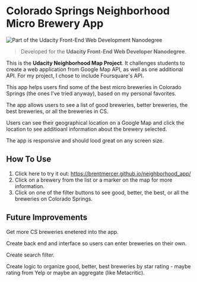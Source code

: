 # Colorado Springs Neighborhood Micro Brewery App

![Part of the Udacity Front-End Web Development Nanodegree](https://img.shields.io/badge/Udacity-Front--End%20Web%20Developer%20Nanodegree-02b3e4.svg)

> Developed for the **Udacity Front-End Web Developer Nanodegree**.

This is the **Udacity Neighborhood Map Project**. It challenges students to create a web application from Google Map API, as well as one additional API. For my project, I chose to include Foursquare's API.

This app helps users find some of the best micro breweries in Colorado Springs (the ones I've tried anyway), based on my personal favorites.

The app allows users to see a list of good breweries, better breweries, the best breweries, or all the breweries in CS.

Users can see their geographical location on a Google Map and click the location to see additioanl information about the brewery selected.

The app is responsive and should lood great on any screen size.

## How To Use

1. Click here to try it out:  <https://brentmercer.github.io/neighborhood_app/> 
2. Click on a brewery from the list or a marker on the map for more information.
3. Click on one of the filter buttons to see good, better, the best, or all the breweries on Colorado Springs.

## Future Improvements
 
Get more CS breweries enetered into the app.

Create back end and interface so users can enter breweries on their own.

Create search filter.

Create logic to organize good, better, best breweries by star rating - maybe rating from Yelp or maybe an aggregate (like Metacritic).
